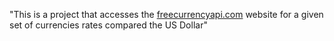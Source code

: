 "This is a project that accesses the [freecurrencyapi.com](freecurrencyapi.com) website for a given set of currencies rates compared the US Dollar" 
